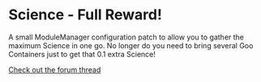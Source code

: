 # Science - Full Reward!

A small ModuleManager configuration patch to allow you to gather the maximum Science in one go. No longer do you need to bring several Goo Containers just to get that 0.1 extra Science!

[Check out the forum thread](https://forum.kerbalspaceprogram.com/index.php?/topic/185199-*)


